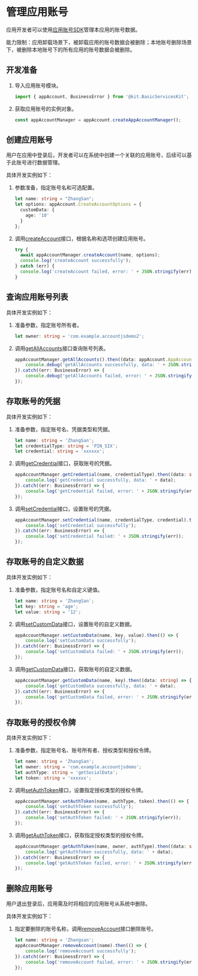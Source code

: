 # 管理应用账号

应用开发者可以使用[应用账号SDK](../../reference/apis-basic-services-kit/js-apis-appAccount.md)管理本应用的账号数据。

能力限制：应用卸载场景下，被卸载应用的账号数据会被删除；本地账号删除场景下，被删除本地账号下的所有应用的账号数据会被删除。

## 开发准备

1. 导入应用账号模块。

   ```ts
   import { appAccount, BusinessError } from '@kit.BasicServicesKit';
   ```

2. 获取应用账号的实例对象。

   ```ts
   const appAccountManager = appAccount.createAppAccountManager();
   ```

## 创建应用账号

用户在应用中登录后，开发者可以在系统中创建一个关联的应用账号，后续可以基于此账号进行数据管理。

具体开发实例如下：

1. 参数准备，指定账号名和可选配置。

   ```ts
   let name: string = "ZhangSan";
   let options: appAccount.CreateAccountOptions = {
     customData: {
       age: '10'
     }
   };
   ```

2. 调用[createAccount](../../reference/apis-basic-services-kit/js-apis-appAccount.md#createaccount9)接口，根据名称和选项创建应用账号。

   ```ts
   try {
     await appAccountManager.createAccount(name, options);
     console.log('createAccount successfully');
   } catch (err) {
     console.log('createAccount failed, error: ' + JSON.stringify(err));
   }
   ```

## 查询应用账号列表

具体开发实例如下：

1. 准备参数，指定账号所有者。

   ```ts
   let owner: string = 'com.example.accountjsdemo2';
   ```

2. 调用[getAllAccounts](../../reference/apis-basic-services-kit/js-apis-appAccount.md#getallaccounts9)接口查询账号列表。

   ```ts
   appAccountManager.getAllAccounts().then((data: appAccount.AppAccountInfo[]) => {
       console.debug('getAllAccounts successfully, data: ' + JSON.stringify(data));
   }).catch((err: BusinessError) => {
       console.debug('getAllAccounts failed, error: ' + JSON.stringify(err));
   });
   ```

## 存取账号的凭据

具体开发实例如下：

1. 准备参数，指定账号名、凭据类型和凭据。

   ```ts
   let name: string = 'ZhangSan';
   let credentialType: string = 'PIN_SIX';
   let credential: string = 'xxxxxx';
   ```

2. 调用[getCredential](../../reference/apis-basic-services-kit/js-apis-appAccount.md#getcredential9)接口，获取账号的凭据。

   ```ts
   appAccountManager.getCredential(name, credentialType).then((data: string) => {
       console.log('getCredential successfully, data: ' + data);
   }).catch((err: BusinessError) => {
       console.log('getCredential failed, error: ' + JSON.stringify(err));
   });
   ```

3. 调用[setCredential](../../reference/apis-basic-services-kit/js-apis-appAccount.md#setcredential9)接口，设置账号的凭据。

   ```ts
   appAccountManager.setCredential(name, credentialType, credential).then(() => {
       console.log('setCredential successfully');
   }).catch((err: BusinessError) => {
       console.log('setCredential failed: ' + JSON.stringify(err));
   });
   ```

## 存取账号的自定义数据

具体开发实例如下：

1. 准备参数，指定账号名和自定义键值。

   ```ts
   let name: string = 'ZhangSan';
   let key: string = 'age';
   let value: string = '12';
   ```

2. 调用[setCustomData](../../reference/apis-basic-services-kit/js-apis-appAccount.md#setcustomdata9)接口，设置账号的自定义数据。

   ```ts
   appAccountManager.setCustomData(name, key, value).then(() => {
       console.log('setCustomData successfully');
   }).catch((err: BusinessError) => {
       console.log('setCustomData failed: ' + JSON.stringify(err));
   });
   ```

3. 调用[getCustomData](../../reference/apis-basic-services-kit/js-apis-appAccount.md#getcustomdata9)接口，获取账号的自定义数据。

   ```ts
   appAccountManager.getCustomData(name, key).then((data: string) => {
       console.log('getCustomData successfully, data: ' + data);
   }).catch((err: BusinessError) => {
       console.log('getCustomData failed, error: ' + JSON.stringify(err));
   });
   ```

## 存取账号的授权令牌

具体开发实例如下：

1. 准备参数，指定账号名、账号所有者、授权类型和授权令牌。

   ```ts
   let name: string = 'ZhangSan';
   let owner: string = 'com.example.accountjsdemo';
   let authType: string = 'getSocialData';
   let token: string = 'xxxxxx';
   ```

2. 调用[setAuthToken](../../reference/apis-basic-services-kit/js-apis-appAccount.md#setauthtoken9)接口，设置指定授权类型的授权令牌。

   ```ts
   appAccountManager.setAuthToken(name, authType, token).then(() => {
       console.log('setAuthToken successfully');
   }).catch((err: BusinessError) => {
       console.log('setAuthToken failed: ' + JSON.stringify(err));
   });
   ```

3. 调用[getAuthToken](../../reference/apis-basic-services-kit/js-apis-appAccount.md#getauthtoken9)接口，获取指定授权类型的授权令牌。

   ```ts
   appAccountManager.getAuthToken(name, owner, authType).then((data: string) => {
       console.log('getAuthToken successfully, data: ' + data);
   }).catch((err: BusinessError) => {
       console.log('getAuthToken failed, error: ' + JSON.stringify(err));
   });
   ```

## 删除应用账号

用户退出登录后，应用需及时将相应的应用账号从系统中删除。

具体开发实例如下：

1. 指定要删除的账号名称，调用[removeAccount](../../reference/apis-basic-services-kit/js-apis-appAccount.md#removeaccount9)接口删除账号。

   ```ts
   let name: string = 'Zhangsan';
   appAccountManager.removeAccount(name).then(() => {
       console.log('removeAccount successfully');
   }).catch((err: BusinessError) => {
       console.log('removeAccount failed, error: ' + JSON.stringify(err));
   });
   ```

<!--RP1-->
<!--RP1End-->